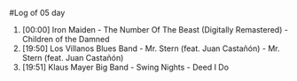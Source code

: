 #Log of 05 day

1. [00:00] Iron Maiden - The Number Of The Beast (Digitally Remastered) - Children of the Damned
1. [19:50] Los Villanos Blues Band - Mr. Stern (feat. Juan Castañón) - Mr. Stern (feat. Juan Castañón)
1. [19:51] Klaus Mayer Big Band - Swing Nights - Deed I Do
